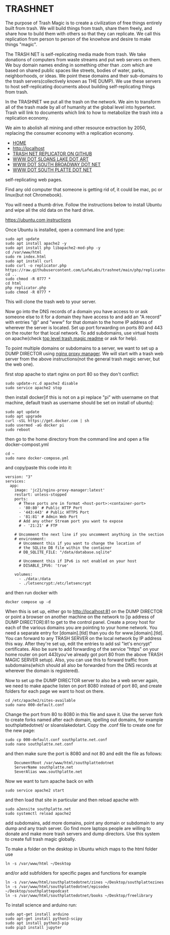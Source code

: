 # TRASHNET 

The purpose of Trash Magic is to create a civilization of free things entirely built from trash.  We will build things from trash, share them freely, and share how to build them with others so that they can replicate.  We call this replication from person to person of the knowhow and desire to make things "magic".  

The TRASH NET is self-replicating media made from trash. We take donations of computers from waste streams and put web servers on them. We buy domain names ending in something other than .com which are based on shared public spaces like streets, bodies of water, parks, neighborhoods, or ideas.  We point these domains and their sub-domains to the trash servers(collectively known as THE DUMP).  We use these servers to host self-replicating documents about building self-replicating things from trash.  

In the TRASHNET we put all the trash on the network.  We aim to transform all of the trash made by all of humanity at the global level into hypertext. Trash will link to documents which link to how to metabolize the trash into a replication economy. 


We aim to abolish all mining and other resource extraction by 2050, replacing the consumer economy with a replication economy.

 - [HOME](index.html)
 - [http://localhost](http://localhost)
 - [TRASH NET REPLICATOR ON GITHUB](https://github.com/LafeLabs/trashnet)
 - [WWW DOT SLOANS LAKE DOT ART](https://www.sloanslake.art)
 - [WWW DOT SOUTH BROADWAY DOT NET](https://www.southbroadway.net)
 - [WWW DOT SOUTH PLATTE DOT NET](https://www.southplatte.net)

self-replicating web pages.

Find any old computer that someone is getting rid of, it could be mac, pc or linux(but not Chromebook).  

You will need a thumb drive.  Follow the instructions below to install Ubuntu and wipe all the old data on the hard drive.

[https://ubuntu.com instructions](https://ubuntu.com/tutorials/install-ubuntu-desktop#1-overview)

Once Ubuntu is installed, open a command line and type:

```
sudo apt update
sudo apt install apache2 -y
sudo apt install php libapache2-mod-php -y
cd /var/www/html
sudo rm index.html
sudo apt install curl
sudo curl -o replicator.php https://raw.githubusercontent.com/LafeLabs/trashnet/main/php/replicator.txt
cd ..
sudo chmod -R 0777 *
cd html
php replicator.php
sudo chmod -R 0777 *
```

This will clone the trash web to your server. 

Now go into the DNS records of a domain you have access to or ask someone else to it for a domain they have access to and add an "A record" with entries "@" and "www" for that domain to the home IP address of wherever the server is located.  Set up port forwarding on ports 80 and 443 on the router for that local network.  To add subdomains, use virtual hosts on apache(check [top level trash magic readme](https://github.com/LafeLabs/trashmagic/blob/main/README.md) or ask for help).

To point multiple domains or subdomains to a server, we want to set up a DUMP DIRECTOR using [nginx proxy manager](https://nginxproxymanager.com/).  We will start with a trash web server from the above instructions(not the general trash magic server, but the web one).

first stop apache to start nginx on port 80 so they don't conflict:

```
sudo update-rc.d apache2 disable
sudo service apache2 stop
```

then install docker[if this is not on a pi replace "pi" with username on that machine, default trash as username should be set on install of ubuntu]:
```
sudo apt update
sudo apt upgrade
curl -sSL https://get.docker.com | sh
sudo usermod -aG docker pi
sudo reboot
```
then go to the home directory from the command line and open a file docker-compost.yml
```
cd ~
sudo nano docker-compose.yml
```
and copy/paste this code into it:
```
version: "3"
services:
  app:
    image: 'jc21/nginx-proxy-manager:latest'
    restart: unless-stopped
    ports:
      # These ports are in format <host-port>:<container-port>
      - '80:80' # Public HTTP Port
      - '443:443' # Public HTTPS Port
      - '81:81' # Admin Web Port
      # Add any other Stream port you want to expose
      # - '21:21' # FTP

    # Uncomment the next line if you uncomment anything in the section
    # environment:
      # Uncomment this if you want to change the location of 
      # the SQLite DB file within the container
      # DB_SQLITE_FILE: "/data/database.sqlite"

      # Uncomment this if IPv6 is not enabled on your host
      # DISABLE_IPV6: 'true'

    volumes:
      - ./data:/data
      - ./letsencrypt:/etc/letsencrypt
```
and then run docker with 

```
docker compose up -d
```

When this is set up, either go to [http://localhost:81](http://localhost:81) on the DUMP DIRECTOR or point a browser on another machine on the network to [ip address of DUMP DIRECTOR]:81 to get to the control panel. Create a proxy host for each of the various domains you are pointing to your home network. You need a separate entry for [domain].[tld] than you do for www.[domain].[tld]. You can forward to any TRASH SERVER on the local network by IP address this way. After they're set up, edit the entries to add ssl "let's encrypt" certificates. Also be sure to add forwarding of the service "https" on your home router on port 443(you've already got port 80 from the above TRASH MAGIC SERVER setup).  Also, you can use this to forward traffic from subdomains(which should all also be forwarded from the DNS records at wherever the domain is registered).

Now to set up the DUMP DIRECTOR server to also be a web server again, we need to make apache listen on port 8080 instead of port 80, and create folders for each page we want to host on there.  
```
cd /etc/apache2/sites-available
sudo nano 000-default.conf
```
Change the port from 80 to 8080 in this file and save it. Use the server fork to create forks named after each domain, spelling out domains, for example southplattedotnet/ or sloanslakedotart.  Copy the .conf file to create one for the new page:
```
sudo cp 000-default.conf southplatte.net.conf
sudo nano southplatte.net.conf
```
and then make sure the port is 8080 and not 80 and edit the file as follows:

```
    DocumentRoot /var/www/html/southplattedotnet
    ServerName southplatte.net
    SeverAlias www.southplatte.net
```

Now we want to turn apache back on with 

```
sudo service apache2 start
```
and then load that site in particular and then reload apache with 
```
sudo a2ensite southplatte.net
sudo systemctl reload apache2
```

add subdomains, add more domains, point any domain or subdomain to any dump and any trash server.  Go find more laptops people are willing to donate and make more trash servers and dump directors.  Use this system to create full trash magic globally.


To make a folder on the desktop in Ubuntu which maps to the html folder use

```
ln -s /var/www/html ~/Desktop
```
and/or add subfolders for specific pages and functions for example

```
ln -s /var/www/html/southplattedotnet/zines ~/Desktop/southplattezines
ln -s /var/www/html/southplattedotnet/episodes ~/Desktop/southplattepodcast
ln -s /var/www/html/southplattedotnet/books ~/Desktop/freelibrary

```


To install science and arduino run:

```
sudo apt-get install arduino
sudo apt-get install python3-scipy
sudo apt install python3-pip
sudo pip3 install jupyter
```
